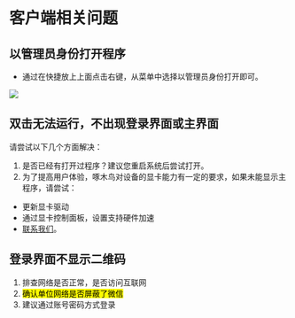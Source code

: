 # 客户端相关问题
## 以管理员身份打开程序
- 通过在快捷放上上面点击右键，从菜单中选择以管理员身份打开即可。

![](http://doc.bzyxxcx.com/imgs/管理员打开.png)
## 双击无法运行，不出现登录界面或主界面
请尝试以下几个方面解决：
1. 是否已经有打开过程序？建议您重启系统后尝试打开。
2. 为了提高用户体验，啄木鸟对设备的显卡能力有一定的要求，如果未能显示主程序，请尝试：
- 更新显卡驱动
- 通过显卡控制面板，设置支持硬件加速
- [联系我们](/guide/contract.html)。

## 登录界面不显示二维码

1. 排查网络是否正常，是否访问互联网
2. <mark>确认单位网络是否屏蔽了微信</mark>
3. 建议通过账号密码方式登录
